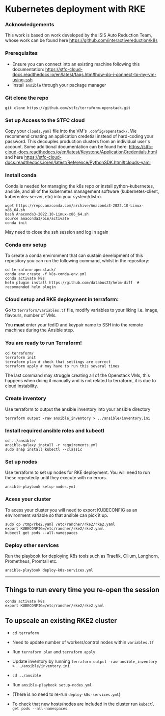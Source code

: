 # Kubernetes deployment with RKE

### Acknowledgements
This work is based on work developed by the ISIS Auto Reduction Team, whose work can be found here https://github.com/interactivereduction/k8s 

### Prerequisites 
- Ensure you can connect into an existing machine following this documentation: https://stfc-cloud-docs.readthedocs.io/en/latest/faqs.htm#how-do-i-connect-to-my-vm-using-ssh
- Install `ansible` through your package manager 


### Git clone the repo 

```shell
git clone https://github.com/stfc/terraform-openstack.git
```

### Set up Access to the STFC cloud
 
Copy your `clouds.yaml` file into the VM's `.config/openstack/`. We recommend creating an application credetial instead of hard-coding your password. This decouples production clusters from an individual user's account. Some additional documentation can be found here: https://stfc-cloud-docs.readthedocs.io/en/latest/Keystone/ApplicationCredentials.html and here https://stfc-cloud-docs.readthedocs.io/en/latest/Reference/PythonSDK.html#clouds-yaml 


### Install conda 

Conda is needed for managing the k8s repo or install python-kubernetes, ansible, and all of the kubernetes management software (kubernetes-client, kuberentes-server, etc) into your system/distro.

```shell
wget https://repo.anaconda.com/archive/Anaconda3-2022.10-Linux-x86_64.sh
bash Anaconda3-2022.10-Linux-x86_64.sh 
source anaconda3/bin/activate
conda init
```

May need to close the ssh session and log in again


### Conda env setup

To create a conda environment that can sustain development of this repository you can run the following command, whilst in the repository:

```shell
cd terraform-openstack/
conda env create -f k8s-conda-env.yml
conda activate k8s
helm plugin install https://github.com/databus23/helm-diff  # recommended helm plugin
```


### Cloud setup and RKE deployment in terraform:

Go to `terraform/variables.tf` file, modify variables to your liking i.e. image, flavours, number of VMs.

You **must** enter your fedID and keypair name to SSH into the remote machines during the Ansible step.


### You are ready to run Terraform!

```shell
cd terraform/
terraform init
terraform plan # check that settings are correct 
terraform apply # may have to run this several times
``` 
The last command may struggle creating all of the Openstack VMs, this happens when doing it manually and is not related to terraform, it is due to cloud instability.


### Create inventory
Use terraform to output the ansible inventory into your ansible directory

```shell
terraform output -raw ansible_inventory > ../ansible/inventory.ini
```

### Install required ansible roles and kubectl

```shell
cd ../ansible/
ansible-galaxy install -r requirements.yml
sudo snap install kubectl --classic
```

### Set up nodes

Use terraform to set up nodes for RKE deployment. You will need to run these repeatedly until they execute with no errors. 

```shell
ansible-playbook setup-nodes.yml
```

### Acess your cluster
To acess your cluster you will need to export KUBECONFIG as an environment variable so that ansible can pick it up.

```shell
sudo cp /tmp/rke2.yaml /etc/rancher/rke2/rke2.yaml
export KUBECONFIG=/etc/rancher/rke2/rke2.yaml
kubectl get pods --all-namespaces
```


### Deploy other services
Run the playbook for deploying K8s tools such as Traefik, Cilium, Longhorn, Prometheus, Promtail etc.

```shell
ansible-playbook deploy-k8s-services.yml
```

--------------------------------------------------

## Things to run every time you re-open the session

```shell
conda activate k8s
export KUBECONFIG=/etc/rancher/rke2/rke2.yaml
```

## To upscale an existing RKE2 cluster 

- `cd terraform`

- Need to update number of workers/control nodes within `variables.tf`

- Run `terraform plan` and `terraform apply`

- Update inventory by running `terraform output -raw ansible_inventory > ../ansible/inventory.ini`

- `cd ../ansible`

- Run `ansible-playbook setup-nodes.yml`

- (There is no need to re-run `deploy-k8s-services.yml`)

- To check that new hosts/nodes are included in the cluster run `kubectl get pods --all-namespaces`